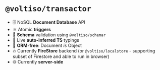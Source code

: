 # `@voltiso/transactor`

- 🗄️ NoSQL **Document Database** API
- ⚛️ Atomic **triggers**
- 👮 **Schema** validation using `@voltiso/schemar`
- 🚗 Live **auto-inferred TS** typings
- 🟰 **ORM-free**: Document _is_ Object
- 🔥 Currently **FireStore** backend (or `@voltiso/localstore` - supporting
  subset of Firestore and able to run in browser)
- 🌐 Currently **server-side**
